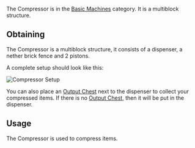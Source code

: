 The Compressor is in the [Basic Machines](https://github.com/TheBusyBiscuit/Slimefun4/wiki/Basic-Machines) category. It is a multiblock structure.<br>

## Obtaining
The Compressor is a multiblock structure, it consists of a dispenser, a nether brick fence and 2 pistons.<br>

A complete setup should look like this:

![Compressor Setup](https://raw.githubusercontent.com/TheBusyBiscuit/Slimefun4-Wiki/master/images/multiblock-compressor.png)

You can also place an [Output Chest](https://github.com/TheBusyBiscuit/Slimefun4/wiki/Output-Chest) next to the dispenser to collect your compressed items. If there is no [Output Chest](https://github.com/TheBusyBiscuit/Slimefun4/wiki/Output-Chest), then it will be put in the dispenser.

## Usage
The Compressor is used to compress items.

